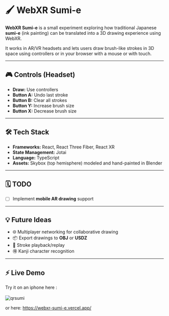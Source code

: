 # 🖌️ WebXR Sumi-e

**WebXR Sumi-e** is a small experiment exploring how traditional Japanese **sumi-e** (ink painting) can be translated into a 3D drawing experience using WebXR.

It works in AR/VR headsets and lets users draw brush-like strokes in 3D space using controllers or in your browser with a mouse or with touch.

---

## 🎮 Controls (Headset)

- **Draw:** Use controllers  
- **Button A:** Undo last stroke  
- **Button B:** Clear all strokes  
- **Button Y:** Increase brush size  
- **Button X:** Decrease brush size  

---

## 🛠️ Tech Stack

- **Frameworks:** React, React Three Fiber, React XR  
- **State Management:** Jotai  
- **Language:** TypeScript  
- **Assets:** Skybox (top hemisphere) modeled and hand-painted in Blender  

---

## 🗓️ TODO

- [ ] Implement **mobile AR drawing** support  

---

## 💡 Future Ideas

- 🌐 Multiplayer networking for collaborative drawing  
- 📦 Export drawings to **OBJ** or **USDZ**  
- 🔁 Stroke playback/replay  
- 🉐 Kanji character recognition  

---

## ⚡ Live Demo

Try it on an iphone here : <br><br>
![qrsumi](https://github.com/user-attachments/assets/429f5f3d-3182-4b72-ba22-6de0e0817e67)

or here:
https://webxr-sumi-e.vercel.app/





